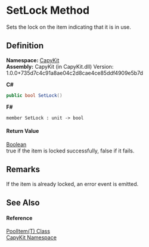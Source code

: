 # SetLock Method


Sets the lock on the item indicating that it is in use.



## Definition
**Namespace:** <a href="N_CapyKit.md">CapyKit</a>  
**Assembly:** CapyKit (in CapyKit.dll) Version: 1.0.0+735d7c4c91a8ae04c2d8cae4ce85ddf4909e5b7d

**C#**
``` C#
public bool SetLock()
```
**F#**
``` F#
member SetLock : unit -> bool 
```



#### Return Value
<a href="https://learn.microsoft.com/dotnet/api/system.boolean" target="_blank" rel="noopener noreferrer">Boolean</a>  
true if the item is locked successfully, false if it fails.

## Remarks
If the item is already locked, an error event is emitted.

## See Also


#### Reference
<a href="T_CapyKit_PoolItem_1.md">PoolItem(T) Class</a>  
<a href="N_CapyKit.md">CapyKit Namespace</a>  
